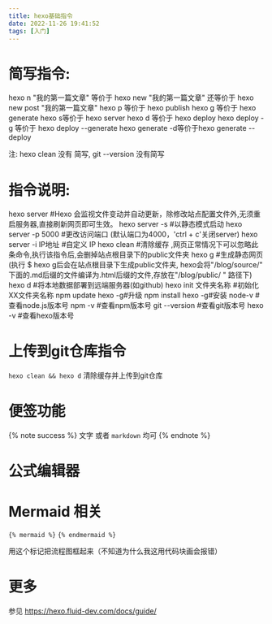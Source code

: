 ```yaml
---
title: hexo基础指令
date: 2022-11-26 19:41:52
tags: [入门]
---
```


# 简写指令:

hexo n "我的第一篇文章" 等价于 hexo new "我的第一篇文章" 还等价于 hexo new post "我的第一篇文章"
hexo p 等价于 hexo publish
hexo g 等价于 hexo generate
hexo s等价于 hexo server
hexo d 等价于 hexo deploy
hexo deploy -g 等价于 hexo deploy --generate
hexo generate -d等价于hexo generate --deploy

注: hexo clean 没有 简写, git --version 没有简写

# 指令说明:
hexo server #Hexo 会监视文件变动并自动更新，除修改站点配置文件外,无须重启服务器,直接刷新网页即可生效。
hexo server -s #以静态模式启动
hexo server -p 5000 #更改访问端口 (默认端口为4000，'ctrl + c'关闭server)
hexo server -i IP地址 #自定义 IP
hexo clean #清除缓存 ,网页正常情况下可以忽略此条命令,执行该指令后,会删掉站点根目录下的public文件夹
hexo g #生成静态网页 (执行 $ hexo g后会在站点根目录下生成public文件夹, hexo会将"/blog/source/" 下面的.md后缀的文件编译为.html后缀的文件,存放在"/blog/public/ " 路径下)
hexo d #将本地数据部署到远端服务器(如github)
hexo init 文件夹名称 #初始化XX文件夹名称
npm update hexo -g#升级
npm install hexo -g#安装
node-v #查看node.js版本号
npm -v #查看npm版本号
git --version #查看git版本号
hexo -v #查看hexo版本号


# 上传到git仓库指令

`hexo clean && hexo d` 清除缓存并上传到git仓库

# 便签功能

{% note success %}
文字 或者 `markdown` 均可
{% endnote %}

# 公式编辑器

# Mermaid 相关


`{% mermaid %}`
`{% endmermaid %}`

用这个标记把流程图框起来（不知道为什么我这用代码块画会报错）


# 更多

参见 https://hexo.fluid-dev.com/docs/guide/

